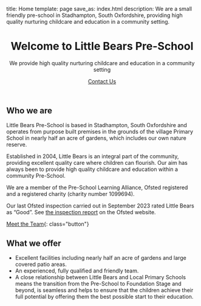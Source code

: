 title: Home
template: page
save_as: index.html
description: We are a small friendly pre-school in Stadhampton, South Oxfordshire, providing high quality nurturing childcare and education in a community setting.

<header>
  <div>
    <h1>Welcome to Little Bears Pre-School</h1>
    <p>
      We provide high quality nurturing childcare and education in a community
      setting
    </p>
    <p>
      <a class="button" href="contact">Contact Us</a>
    </p>
  </div>
</header>

## Who we are

Little Bears Pre-School is based in Stadhampton, South Oxfordshire and operates
from purpose built premises in the grounds of the village Primary School
in nearly half an acre of gardens, which includes our own nature reserve.

Established in 2004, Little Bears is an integral part
of the community, providing excellent quality care where children can
flourish. Our aim has always been to provide high quality childcare and
education within a community Pre-School.

We are a member of the Pre-School Learning Alliance, Ofsted registered and
a registered charity (charity number 1099694).

Our last Ofsted inspection carried out in September 2023 rated Little Bears as
&ldquo;Good&rdquo;. See [the inspection report](https://reports.ofsted.gov.uk/provider/16/EY271846) on the Ofsted website.

[Meet the Team](about-us){: class="button"}

## What we offer

* Excellent facilities including nearly half an acre of gardens and large
  covered patio areas.
* An experienced, fully qualified and friendly team.
* A close relationship between Little Bears and Local Primary Schools
  means the transition from the Pre-School to Foundation Stage and beyond,
  is seamless and helps to ensure that the children achieve their full
  potential by offering them the best possible start to their education.
